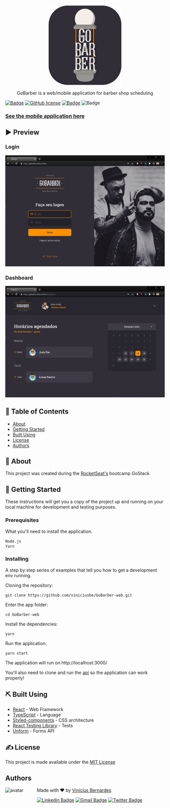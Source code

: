 <p align="center">
  <img src="https://github.com/viniciusbe/GoBarber-web/blob/master/.github/images/logo_github.png" alt="Project logo">
</p>


<p align="center">GoBarber is a web/mobile application for barber shop scheduling</p>

[![Badge](https://img.shields.io/badge/PRs-Welcome-%23ff9000)](https://github.com/viniciusbe/GoBarber-web/pulls) [![GitHub license](https://img.shields.io/github/license/viniciusbe/GoBarber-web?color=%23ff9000)](https://github.com/viniciusbe/GoBarber-web/blob/master/LICENSE) [![Badge](https://img.shields.io/badge/made%20by-Vin%C3%ADcius%20Bernardes-%23ff9000)](https://github.com/viniciusbe) ![Badge](https://img.shields.io/badge/repo%20status-Active-green)

### [See the mobile application here](https://github.com/viniciusbe/GoBarber-app) 

## ▶ Preview

### Login

<p align="center">
  <a href="https://github.com/viniciusbe/GoBarber-web/blob/master/.github/images/login.png">
    <img src="https://github.com/viniciusbe/GoBarber-web/blob/master/.github/images/login.png" title="Login" /></a>
</p>

### Dashboard

<p align="center">
  <a href="https://github.com/viniciusbe/GoBarber-web/blob/master/.github/images/dashboard.png">
    <img src="https://github.com/viniciusbe/GoBarber-web/blob/master/.github/images/dashboard.png" title="Dashboard" /></a>
</p>


## 📝 Table of Contents

- [About](#about)
- [Getting Started](#getting_started)
- [Built Using](#built_using)
- [License](#license)
- [Authors](#authors)

## 🧐 About <a name = "about"></a>

This project was created during the [RocketSeat's](https://rocketseat.com.br/) bootcamp GoStack

## 🏁 Getting Started <a name = "getting_started"></a>

These instructions will get you a copy of the project up and running on your local machine for development and testing purposes.

### Prerequisites

What you'll need to install the application.

```
Node.js
Yarn
```

### Installing

A step by step series of examples that tell you how to get a development env running.

Cloning the repository:

```
git clone https://github.com/viniciusbe/GoBarber-web.git
```

Enter the app folder:

```
cd GoBarber-web
```

Install the dependencies:
```
yarn
```

Run the application:

```
yarn start
```

The application will run on http://localhost:3000/

You'll also need to clone and run the [api](https://github.com/viniciusbe/GoBarberBackEndDeploy) so the application can work properly!

## ⛏️ Built Using <a name = "built_using"></a>

- [React](https://reactjs.org/) - Web Framework
- [TypeScript](https://www.typescriptlang.org/) - Language
- [Styled-components](https://styled-components.com/) - CSS architecture
- [React Testing Library](https://testing-library.com/docs/react-testing-library/intro) - Tests
- [Unform](https://unform.dev/) - Forms API

## ✍️ License <a name = "license"></a>

This project is made available under the [MIT License](https://github.com/viniciusbe/GoBarber-web/blob/master/LICENSE)


## Authors <a name = "license"></a> <a name="authors"></a>

<a href="https://github.com/viniciusbe">
  
 <img align="left" width="100" height="100" src="https://avatars.githubusercontent.com/u/61849613?s=460&u=246f8dbe8afcc6dec5999d2a6243121bcd4922be&v=4" alt="avatar"/>

</a>

Made with ❤ by [Vinícius Bernardes](https://github.com/viniciusbe)

[![Linkedin Badge](https://img.shields.io/badge/-LinkedIn-blue?style=flat-square&logo=Linkedin&logoColor=white)](https://www.linkedin.com/in/vinicius-bernardes-santos/)
[![Gmail Badge](https://img.shields.io/badge/-vinicius@vibesa.online-d14836?style=flat-square&logo=Gmail&logoColor=white)](mailto:vinicius@vibesa.online)
[![Twitter Badge](https://img.shields.io/twitter/url?label=Twitter&style=social&url=https%3A%2F%2Ftwitter.com%2FViniciusbern7)](https://twitter.com/Viniciusbern7)
